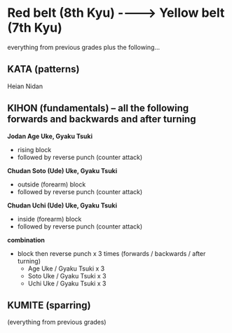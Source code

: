 
# Red belt (8th Kyu)		---->			Yellow belt (7th Kyu)

everything from previous grades plus the following...

## KATA (patterns)

Heian Nidan

## KIHON (fundamentals) – all the following forwards and backwards and after turning

**Jodan Age Uke, Gyaku Tsuki**
- rising block
- followed by reverse punch (counter attack)

**Chudan Soto (Ude) Uke, Gyaku Tsuki**
- outside (forearm) block
- followed by reverse punch (counter attack)

**Chudan Uchi (Ude) Uke, Gyaku Tsuki**
- inside (forearm) block
- followed by reverse punch (counter attack)

**combination**
- block then reverse punch x 3 times (forwards / backwards / after turning)
  - Age Uke / Gyaku Tsuki x 3
  - Soto Uke / Gyaku Tsuki x 3
  - Uchi Uke / Gyaku Tsuki x 3



## KUMITE (sparring)

(everything from previous grades)
